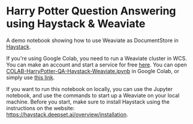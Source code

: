 # Harry Potter Question Answering using Haystack & Weaviate

A demo notebook showing how to use Weaviate as DocumentStore in [Haystack](https://haystack.deepset.ai/overview/intro).

If you're using Google Colab, you need to run a Weaviate cluster in WCS. You can make an account and start a service for free [here](https://console.semi.technology/). You can open [COLAB-HarryPotter-QA-Haystack-Weaviate.ipynb](./COLAB-HarryPotter-QA-Haystack-Weaviate.ipynb) in Google Colab, or simply use [this link](https://drive.google.com/file/d/1MIEiqhNT2WbbYJvVLqVZIV3jwwOEKoxL/view?usp=sharing).

If you want to run this notebook on locally, you can use the Jupyter notebook, and use the commands to start up a Weaviate on your local machine. Before you start, make sure to install Haystack using the instructions on the website: https://haystack.deepset.ai/overview/installation.